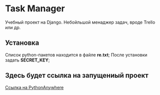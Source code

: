 # Task Manager
Учебный проект на Django. Небойльшой менаджер задач, вроде Trello или др.

## Установка
Список python-пакетов находится в файле **re.txt**;
После установки задать **SECRET_KEY**;

## Здесь будет ссылка на запущениый проект
[Ссылка на PythonAnywhere](http://blablabla.bla)